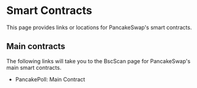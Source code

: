 # Smart Contracts

This page provides links or locations for PancakeSwap's smart contracts.

## Main contracts

The following links will take you to the BscScan page for PancakeSwap's main smart contracts.

* PancakePoll: Main Contract
